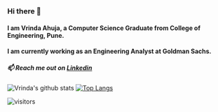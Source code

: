 ### Hi there 👋  
#### I am Vrinda Ahuja, a Computer Science Graduate from College of Engineering, Pune.
#### I am currently working as an Engineering Analyst at Goldman Sachs.
##### 📫 Reach me out on [Linkedin](linkedin.com/in/vrinda-ahuja-01960216b)

![Vrinda's github stats](https://github-readme-stats-sigma-five.vercel.app/api?username=vrii14&show_icons=true&theme=radical) [![Top Langs](https://github-readme-stats-sigma-five.vercel.app/api/top-langs/?username=vrii14&&hide=scss,prolog&&langs_count=8&layout=compact&show_icons=true&theme=radical)](https://github.com/vrii14/github-readme-stats)


![visitors](https://visitor-badge.laobi.icu/badge?page_id=vrii14.vrii14)
